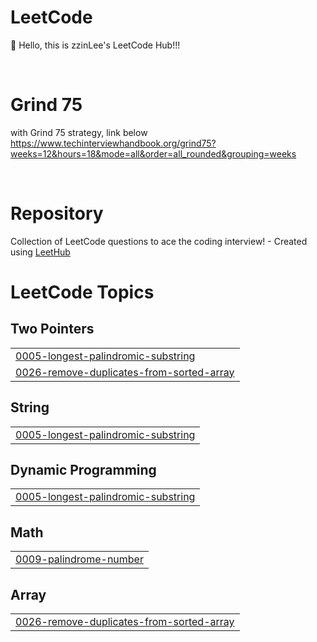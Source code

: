 # LeetCode
🎉 Hello, this is zzinLee's LeetCode Hub!!!

<br>

# Grind 75
with Grind 75 strategy, link below </br>
https://www.techinterviewhandbook.org/grind75?weeks=12&hours=18&mode=all&order=all_rounded&grouping=weeks

<br>

# Repository
Collection of LeetCode questions to ace the coding interview! - Created using [LeetHub](https://github.com/QasimWani/LeetHub)

<!---LeetCode Topics Start-->
# LeetCode Topics
## Two Pointers
|  |
| ------- |
| [0005-longest-palindromic-substring](https://github.com/zzinLee/LeetCode/tree/master/0005-longest-palindromic-substring) |
| [0026-remove-duplicates-from-sorted-array](https://github.com/zzinLee/LeetCode/tree/master/0026-remove-duplicates-from-sorted-array) |
## String
|  |
| ------- |
| [0005-longest-palindromic-substring](https://github.com/zzinLee/LeetCode/tree/master/0005-longest-palindromic-substring) |
## Dynamic Programming
|  |
| ------- |
| [0005-longest-palindromic-substring](https://github.com/zzinLee/LeetCode/tree/master/0005-longest-palindromic-substring) |
## Math
|  |
| ------- |
| [0009-palindrome-number](https://github.com/zzinLee/LeetCode/tree/master/0009-palindrome-number) |
## Array
|  |
| ------- |
| [0026-remove-duplicates-from-sorted-array](https://github.com/zzinLee/LeetCode/tree/master/0026-remove-duplicates-from-sorted-array) |
<!---LeetCode Topics End-->